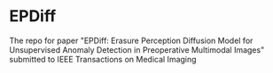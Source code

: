 # EPDiff
The repo for paper "EPDiff: Erasure Perception Diffusion Model for Unsupervised Anomaly Detection in Preoperative Multimodal Images"
submitted to IEEE Transactions on Medical Imaging

